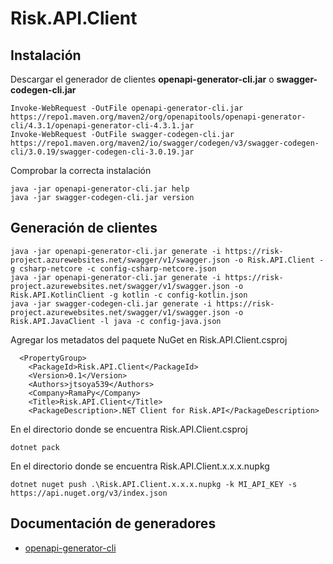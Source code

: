 # Risk.API.Client

## Instalación
Descargar el generador de clientes **openapi-generator-cli.jar** o **swagger-codegen-cli.jar**
```
Invoke-WebRequest -OutFile openapi-generator-cli.jar https://repo1.maven.org/maven2/org/openapitools/openapi-generator-cli/4.3.1/openapi-generator-cli-4.3.1.jar
Invoke-WebRequest -OutFile swagger-codegen-cli.jar https://repo1.maven.org/maven2/io/swagger/codegen/v3/swagger-codegen-cli/3.0.19/swagger-codegen-cli-3.0.19.jar
```

Comprobar la correcta instalación
```
java -jar openapi-generator-cli.jar help
java -jar swagger-codegen-cli.jar version
```

## Generación de clientes
```
java -jar openapi-generator-cli.jar generate -i https://risk-project.azurewebsites.net/swagger/v1/swagger.json -o Risk.API.Client -g csharp-netcore -c config-csharp-netcore.json
java -jar openapi-generator-cli.jar generate -i https://risk-project.azurewebsites.net/swagger/v1/swagger.json -o Risk.API.KotlinClient -g kotlin -c config-kotlin.json
java -jar swagger-codegen-cli.jar generate -i https://risk-project.azurewebsites.net/swagger/v1/swagger.json -o Risk.API.JavaClient -l java -c config-java.json
```


Agregar los metadatos del paquete NuGet en Risk.API.Client.csproj
```
  <PropertyGroup>
    <PackageId>Risk.API.Client</PackageId>
    <Version>0.1</Version>
    <Authors>jtsoya539</Authors>
    <Company>RamaPy</Company>
    <Title>Risk.API.Client</Title>
    <PackageDescription>.NET Client for Risk.API</PackageDescription>
```

En el directorio donde se encuentra Risk.API.Client.csproj
```
dotnet pack
```

En el directorio donde se encuentra Risk.API.Client.x.x.x.nupkg
```
dotnet nuget push .\Risk.API.Client.x.x.x.nupkg -k MI_API_KEY -s https://api.nuget.org/v3/index.json
```

## Documentación de generadores
 - [openapi-generator-cli](https://openapi-generator.tech/docs/generators/)
